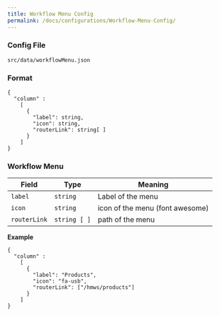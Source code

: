 ```yaml
---
title: Workflow Menu Config
permalink: /docs/configurations/Workflow-Menu-Config/
---
```


### Config File

`src/data/workflowMenu.json`

### Format
```
{
  "column" :
    [
      { 
        "label": string,
        "icon": string, 
        "routerLink": string[ ] 
      }
    ]
}
```
### Workflow Menu

| Field | Type | Meaning |
| ------------- | ------------- | ------------- |
| `label` | `string` | Label of the menu |
| `icon` | `string` | icon of the menu (font awesome) |
| `routerLink` | `string [ ]` | path of the menu |

**Example**
```
{
  "column" :
    [
      { 
        "label": "Products",
        "icon": "fa-usb", 
        "routerLink": ["/hmws/products"] 
      }
    ]
}
```